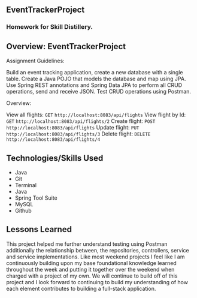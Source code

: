 ## EventTrackerProject

### Homework for Skill Distillery.

## Overview: EventTrackerProject


Assignment Guidelines:

Build an event tracking application, create a new database with a single table. Create a Java POJO that models the database and map using JPA. Use Spring REST annotations and Spring Data JPA to perform all CRUD operations, send and receive JSON. Test CRUD operations using Postman.

Overview:

 View all flights: `GET` `http://localhost:8083/api/flights`
 View flight by Id: `GET` `http://localhost:8083/api/flights/2`
 Create flight: `POST` `http://localhost:8083/api/flights`
 Update flight: `PUT` `http://localhost:8083/api/flights/3`
 Delete flight: `DELETE` `http://localhost:8083/api/flights/4`


## Technologies/Skills Used

* Java
* Git
* Terminal
* Java
* Spring Tool Suite
* MySQL
* Github

## Lessons Learned

This project helped me further understand testing using Postman additionally the relationship between, the repositories, controllers, service and service implementations. Like most weekend projects I feel like I am continuously building upon my base foundational knowledge learned throughout the week and putting it together over the weekend when charged with a project of my own. We will continue to build off of this project and I look forward to continuing to build my understanding of how each element contributes to building a full-stack application. 
